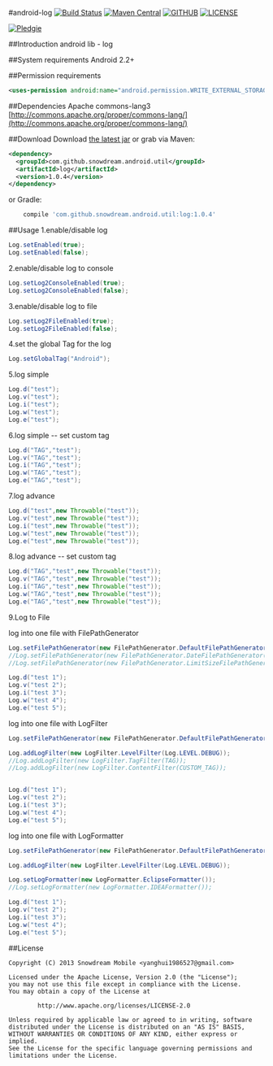 #android-log
[![Build Status](https://travis-ci.org/SnowdreamFramework/android-log.svg?branch=master)](https://travis-ci.org/SnowdreamFramework/android-log)
[![Maven Central](https://maven-badges.herokuapp.com/maven-central/com.github.snowdream.android.util/log/badge.svg)](https://maven-badges.herokuapp.com/maven-central/com.github.snowdream.android.util/log)
[![GITHUB](https://img.shields.io/github/issues/badges/android-log.svg)](https://img.shields.io/github/issues/badges/shields.svg)
[![LICENSE](https://img.shields.io/hexpm/l/plug.svg)](http://www.apache.org/licenses/LICENSE-2.0.html)

[![Pledgie](https://pledgie.com/campaigns/27475.png)](https://pledgie.com/campaigns/27475)

##Introduction
android lib - log

##System requirements
Android 2.2+

##Permission requirements
```xml
<uses-permission android:name="android.permission.WRITE_EXTERNAL_STORAGE" />
```

##Dependencies
Apache commons-lang3   [http://commons.apache.org/proper/commons-lang/](http://commons.apache.org/proper/commons-lang/)

##Download
Download [the latest jar][1] or grab via Maven:

```xml
<dependency>
  <groupId>com.github.snowdream.android.util</groupId>
  <artifactId>log</artifactId>
  <version>1.0.4</version>
</dependency>
```

or Gradle:
```groovy
    compile 'com.github.snowdream.android.util:log:1.0.4'
```

##Usage
1.enable/disable log  
```java
Log.setEnabled(true);  
Log.setEnabled(false);  
```

2.enable/disable log to console
```java
Log.setLog2ConsoleEnabled(true);
Log.setLog2ConsoleEnabled(false);
```

3.enable/disable log to file
```java
Log.setLog2FileEnabled(true);
Log.setLog2FileEnabled(false);
```

4.set the global Tag for the log
```java
Log.setGlobalTag("Android");
```

5.log simple
```java
Log.d("test");  
Log.v("test");  
Log.i("test");  
Log.w("test");  
Log.e("test");  
```

6.log simple -- set custom tag
```java
Log.d("TAG","test");  
Log.v("TAG","test");  
Log.i("TAG","test");  
Log.w("TAG","test");  
Log.e("TAG","test");  
```

7.log advance
```java
Log.d("test",new Throwable("test"));  
Log.v("test",new Throwable("test"));  
Log.i("test",new Throwable("test"));  
Log.w("test",new Throwable("test"));  
Log.e("test",new Throwable("test"));  
```

8.log advance  -- set custom tag
```java
Log.d("TAG","test",new Throwable("test"));  
Log.v("TAG","test",new Throwable("test"));  
Log.i("TAG","test",new Throwable("test"));  
Log.w("TAG","test",new Throwable("test"));  
Log.e("TAG","test",new Throwable("test"));  
```

9.Log to File

log into one file with FilePathGenerator
```java
Log.setFilePathGenerator(new FilePathGenerator.DefaultFilePathGenerator("/mnt/sdcard/","app",".log"));
//Log.setFilePathGenerator(new FilePathGenerator.DateFilePathGenerator("/mnt/sdcard/","app",".log"));
//Log.setFilePathGenerator(new FilePathGenerator.LimitSizeFilePathGenerator("/mnt/sdcard/","app",".log",10240));

Log.d("test 1");
Log.v("test 2");
Log.i("test 3");
Log.w("test 4");
Log.e("test 5");
```

log into one file with LogFilter
```java
Log.setFilePathGenerator(new FilePathGenerator.DefaultFilePathGenerator("/mnt/sdcard/","app",".log"));

Log.addLogFilter(new LogFilter.LevelFilter(Log.LEVEL.DEBUG));
//Log.addLogFilter(new LogFilter.TagFilter(TAG));
//Log.addLogFilter(new LogFilter.ContentFilter(CUSTOM_TAG));


Log.d("test 1");
Log.v("test 2");
Log.i("test 3");
Log.w("test 4");
Log.e("test 5");
```

log into one file with LogFormatter
```java
Log.setFilePathGenerator(new FilePathGenerator.DefaultFilePathGenerator("/mnt/sdcard/","app",".log"));

Log.addLogFilter(new LogFilter.LevelFilter(Log.LEVEL.DEBUG));

Log.setLogFormatter(new LogFormatter.EclipseFormatter());
//Log.setLogFormatter(new LogFormatter.IDEAFormatter());

Log.d("test 1");
Log.v("test 2");
Log.i("test 3");
Log.w("test 4");
Log.e("test 5");
```

##License
```
Copyright (C) 2013 Snowdream Mobile <yanghui1986527@gmail.com>

Licensed under the Apache License, Version 2.0 (the "License");
you may not use this file except in compliance with the License.
You may obtain a copy of the License at

        http://www.apache.org/licenses/LICENSE-2.0

Unless required by applicable law or agreed to in writing, software
distributed under the License is distributed on an "AS IS" BASIS,
WITHOUT WARRANTIES OR CONDITIONS OF ANY KIND, either express or implied.
See the License for the specific language governing permissions and
limitations under the License.
```

[1]:https://oss.sonatype.org/content/groups/public/com/github/snowdream/android/util/log/1.0.4/log-1.0.4.jar